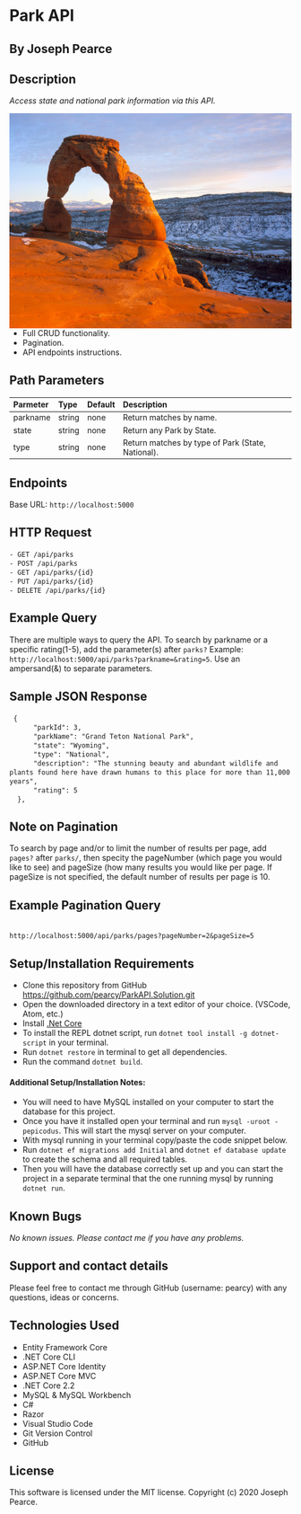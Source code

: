 # Park API

## By Joseph Pearce

## Description

_Access state and national park information via this API._

<img src="ParkApi/wwwroot/assets/images/arches.jpg" style="float: left; margin-right: 10px;" />

* Full CRUD functionality.
* Pagination.
* API endpoints instructions.


## Path Parameters

| Parmeter | Type | Default | Description | 
|:--------- |:--------- |:-------- |:-------- |
| parkname | string | none | Return matches by name.| 
| state | string | none | Return any Park by State.| 
| type | string | none | Return matches by type of Park (State, National).| 

## Endpoints

Base URL: `http://localhost:5000`

## HTTP Request
```
- GET /api/parks
- POST /api/parks
- GET /api/parks/{id}
- PUT /api/parks/{id}
- DELETE /api/parks/{id}
```

## Example Query

There are multiple ways to query the API. To search by parkname or a specific rating(1-5), add the parameter(s) after `parks?` 
Example: `http://localhost:5000/api/parks?parkname=&rating=5`. Use an ampersand(&) to separate parameters.

## Sample JSON Response
```
 {
      "parkId": 3,
      "parkName": "Grand Teton National Park",
      "state": "Wyoming",
      "type": "National",
      "description": "The stunning beauty and abundant wildlife and plants found here have drawn humans to this place for more than 11,000 years",
      "rating": 5
  },
```

## Note on Pagination

To search by page and/or to limit the number of results per page, add `pages?` after `parks/`, then specity the pageNumber (which page you would like to see) and pageSize (how many results you would like per page. If pageSize is not specified, the default number of results per page is 10.

## Example Pagination Query
```
 
http://localhost:5000/api/parks/pages?pageNumber=2&pageSize=5

```

## Setup/Installation Requirements

* Clone this repository from GitHub https://github.com/pearcy/ParkAPI.Solution.git
* Open the downloaded directory in a text editor of your choice. (VSCode, Atom, etc.)
* Install [.Net Core](https://dotnet.microsoft.com/download/dotnet-core/2.2)
* To install the REPL dotnet script, run ```dotnet tool install -g dotnet-script``` in your terminal.
* Run ```dotnet restore``` in terminal to get all dependencies.
* Run the command ```dotnet build```.


#### Additional Setup/Installation Notes:

* You will need to have MySQL installed on your computer to start the database for this project.
* Once you have it installed open your terminal and run ```mysql -uroot -pepicodus```. This will start the mysql server on your computer.
* With mysql running in your terminal copy/paste the code snippet below.
* Run ```dotnet ef migrations add Initial``` and ```dotnet ef database update``` to create the schema and all required tables.
* Then you will have the database correctly set up and you can start the project in a separate terminal that the one running mysql by running ```dotnet run```.


## Known Bugs

_No known issues. Please contact me if you have any problems._


## Support and contact details

Please feel free to contact me through GitHub (username: pearcy) with any questions, ideas or concerns.  

## Technologies Used

- Entity Framework Core
- .NET Core CLI
- ASP.NET Core Identity
- ASP.NET Core MVC
- .NET Core 2.2
- MySQL & MySQL Workbench
- C#
- Razor
- Visual Studio Code
- Git Version Control
- GitHub


## License
This software is licensed under the MIT license. Copyright (c) 2020 Joseph Pearce.
